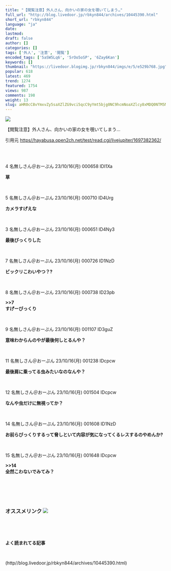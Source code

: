 ```yaml
---
title: "【閲覧注意】外人さん、向かいの家の女を覗いてしまう…"
full_url: "http://blog.livedoor.jp/rbkyn844/archives/10445390.html"
short_url: "rbkyn844"
language: "ja"
date: 
lastmod: 
draft: false
author: []
categories: []
tags: ['外人', '注意', '閲覧']
encoded_tags: ['5aSW5Lq6', '5rOo5oSP', '6Zay6Kan']
keywords: []
thumbnail: "https://livedoor.blogimg.jp/rbkyn844/imgs/e/5/e529b768.jpg"
popular: 618
latest: 469
trend: 1274
featured: 1754
views: 987
comments: 198
weight: 13
slug: aHR0cC8vYmxvZy5saXZlZG9vci5qcC9yYmt5bjg0NC9hcmNoaXZlcy8xMDQ0NTM5MC5odG1s
---
```


![](https://livedoor.blogimg.jp/rbkyn844/imgs/e/5/e529b768.jpg)

<div><p>【閲覧注意】外人さん、向かいの家の女を覗いてしまう…</p><p>引用元 <a title='' target='_blank' href='https//hayabusa.open2ch.net/test/read.cgi/livejupiter/1697382362/'>https//hayabusa.open2ch.net/test/read.cgi/livejupiter/1697382362/ </a> </p><br> <br> <p class='res1'>4 名無しさん＠おーぷん 23/10/16(月) 000658 IDI1Xa </p> <p class='res2'><b> 草 </b></p><br> <p class='res1'>5 名無しさん＠おーぷん 23/10/16(月) 000710 ID4Urg </p> <p class='res2'><b> カメラすげえな </b></p><br> <p class='res1'>3 名無しさん＠おーぷん 23/10/16(月) 000651 ID4Ny3 </p> <p class='res2'><b> 最後びっくりした </b></p><br> <p class='no-pc'></p> <p class='res1'>7 名無しさん＠おーぷん 23/10/16(月) 000726 ID1NzD </p> <p class='res2'><b> ビックリこわいやつ？? </b></p><br> <p class='res1'>8 名無しさん＠おーぷん 23/10/16(月) 000738 ID23pb </p> <p class='res2'><b> >>7<br>すげーびっくり </b></p><br> <p class='res1'>9 名無しさん＠おーぷん 23/10/16(月) 001107 ID3guZ </p> <p class='res2'><b> 意味わからんのやが最後何しとるんや？ </b></p><br> <p class='res1'>11 名無しさん＠おーぷん 23/10/16(月) 001238 IDcpcw </p> <p class='res2'><b> 最後肩に乗ってる虫みたいなのなんや？ </b></p><br> <p class='res1'>12 名無しさん＠おーぷん 23/10/16(月) 001504 IDcpcw </p> <p class='res2'><b> なんや虫だけに無視ってか？ </b></p><br> <p class='res1'>14 名無しさん＠おーぷん 23/10/16(月) 001608 ID1NzD </p> <p class='res2'><b> お前らびっくりするって脅しといて内容が気になってくるレスするのやめんか? </b></p><br> <p class='res1'>15 名無しさん＠おーぷん 23/10/16(月) 001648 IDcpcw </p> <p class='res2'><b> >>14<br>全然こわないでみてみ？ </b></p><br> <p id='5077e33f033c4e934bb013c7c4eb8bbd'> </p><br> <br> <p class='no-pc'></p> <h3 class='linkh'>オススメリンク <img src='http//blog.livedoor.jp/rbkyn844/ftp/fusagikom-fikergh.png'></h3> <p class='link2'> </p><br> <p class='no-pc'></p> <p class='no-pc'><br><p><b>よく読まれてる記事</b></p><br></p> </div>

(http//blog.livedoor.jp/rbkyn844/archives/10445390.html)
